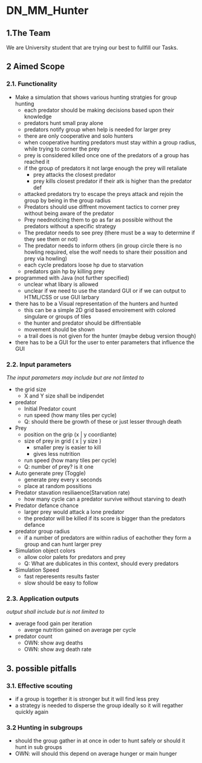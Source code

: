 # DN_MM_Hunter  

## 1.The Team  
We are University student that are trying our best to fullfill our Tasks.  
  
## 2 Aimed Scope 
### 2.1. Functionality  
  
+ Make a simulation that shows various hunting stratgies for group hunting
    + each predator should be making decisions based upon their knowledge
    + predators hunt small pray alone
    + predators notify group when help is needed for larger prey
    + there are only cooperative and solo hunters
    + when cooperative hunting predators must stay within a group radius, while trying to corner the prey
    + prey is considered killed once one of the predators of a group has reached it
    + if the group of predators it not large enough the prey will retaliate
        + prey attacks the closest predator
        + prey kills closest predator if their atk is higher than the predator def
    + attacked predators try to escape the preys attack and rejoin the group by being in the group radius
    + Predators should use diffrent movement tactics to corner prey without being aware of the predator
    + Prey neednoticing them to go as far as possible without the predators without a specific strategy
    + The predator needs to see prey (there must be a way to determine if they see them or not)
    + The predator needs to inform others (in group circle there is no howling required, else the wolf needs to share their possition and prey via howling)
    + each cycle predators loose hp due to starvation
    + predators gain hp by killing prey
+ programmed with Java (not further specified)
    + unclear what libary is allowed
    + unclear if we need to use the standard GUI or if we can output to HTML/CSS or use GUI larbary
+ there has to be a Visual representation of the hunters and hunted  
    + this can be a simple 2D grid based envoirement with colored singulare or groups of tiles
    + the hunter and predator should be diffrentiable
    + movement should be shown
    + a trail does is not given for the hunter (maybe debug version though)
+ there has to be a GUI for the user to enter parameters that influence the GUI
  
### 2.2. Input parameters  
*The input parameters may include but are not limted to*    
+ the grid size
    + X and Y size shall be indipendet 
+ predator
    + Initial Predator count
    + run speed (how many tiles per cycle)
    + Q: should there be growth of these or just lesser through death
+ Prey
    + position on the grip (x | y coordiante)
    + size of prey in grid ( x | y size )
        + smaller prey is easier to kill
        + gives less nutrition
    + run speed (how many tiles per cycle)    
    + Q: number of prey? is it one
+ Auto generate prey (Toggle)
    + generate prey every x seconds
    + place at random possitions
+ Predator stavation resiliaence(Starvation rate)
    + how many cycle can a predator survive without starving to death
+ Predator defance chance
    + larger prey would attack a lone predator
    + the predator will be killed if its score is bigger than the predators defance
+ predator group radius
    + if a number of predators are within radius of eachother they form a group and can hunt larger prey
+ Simulation object colors
    + allow color palets for predators and prey
    + Q: What are dublicates in this context, should every predators 
+ Simulation Speed
    + fast reperesents results faster
    + slow should be easy to follow

### 2.3. Application outputs  
*output shall include but is not limited to*
+ average food gain per iteration
    + averge nutrition gained on average per cycle
+ predator count
    + OWN: show avg deaths
    + OWN: show avg death rate

## 3. possible pitfalls
### 3.1. Effective scouting  
+ if a group is together it is stronger but it will find less prey
+ a strategy is needed to disperse the group ideally so it will regather quickly again  
### 3.2 Hunting in subgroups
+ should the group gather in at once in oder to hunt safely or should it hunt in sub groups
+ OWN: will should this depend on average hunger or main hunger 
